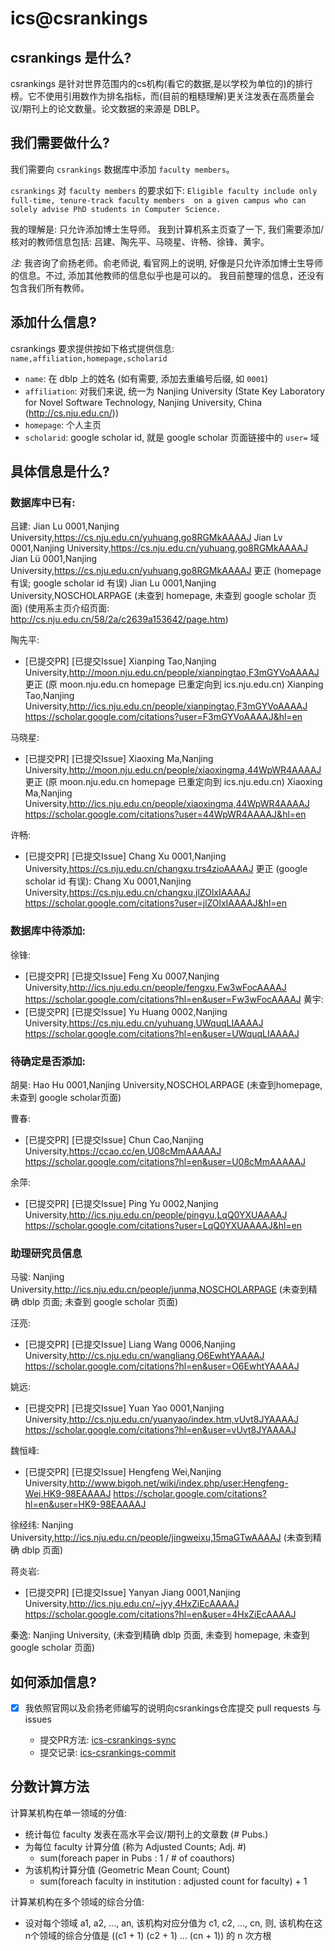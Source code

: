 # ics@csrankings 

## csrankings 是什么?
csrankings 是针对世界范围内的cs机构(看它的数据,是以学校为单位的)的排行榜。它不使用引用数作为排名指标，而(目前的粗糙理解)更关注发表在高质量会议/期刊上的论文数量。论文数据的来源是 DBLP。

## 我们需要做什么?
我们需要向 `csrankings` 数据库中添加 `faculty members`。

`csrankings` 对 `faculty members` 的要求如下:
`Eligible faculty include only full-time, tenure-track faculty members 
on a given campus who can solely advise PhD students in Computer Science.`

我的理解是: 只允许添加博士生导师。
我到计算机系主页查了一下, 我们需要添加/核对的教师信息包括:
吕建、陶先平、马晓星、许畅、徐锋、黄宇。

*注:* 我咨询了俞扬老师。俞老师说, 看官网上的说明, 好像是只允许添加博士生导师的信息。不过, 添加其他教师的信息似乎也是可以的。
我目前整理的信息，还没有包含我们所有教师。

## 添加什么信息?
csrankings 要求提供按如下格式提供信息:
`name,affiliation,homepage,scholarid`
- `name`: 在 dblp 上的姓名 (如有需要, 添加去重编号后缀, 如 `0001`)
- `affiliation`: 对我们来说, 统一为 Nanjing University
(State Key Laboratory for Novel Software Technology, Nanjing University, China (http://cs.nju.edu.cn/))
- `homepage`: 个人主页
- `scholarid`: google scholar id, 就是 google scholar 页面链接中的 `user=` 域

## 具体信息是什么?
### 数据库中已有:

吕建:
Jian Lu 0001,Nanjing University,https://cs.nju.edu.cn/yuhuang,go8RGMkAAAAJ
Jian Lv 0001,Nanjing University,https://cs.nju.edu.cn/yuhuang,go8RGMkAAAAJ
Jian Lü 0001,Nanjing University,https://cs.nju.edu.cn/yuhuang,go8RGMkAAAAJ
更正 (homepage 有误; google scholar id 有误)
Jian Lu 0001,Nanjing University,NOSCHOLARPAGE (未查到 homepage, 未查到 google scholar 页面)
(使用系主页介绍页面: http://cs.nju.edu.cn/58/2a/c2639a153642/page.htm)

陶先平:
- [已提交PR] [已提交Issue]
Xianping Tao,Nanjing University,http://moon.nju.edu.cn/people/xianpingtao,F3mGYVoAAAAJ
更正 (原 moon.nju.edu.cn homepage 已重定向到 ics.nju.edu.cn)
Xianping Tao,Nanjing University,http://ics.nju.edu.cn/people/xianpingtao,F3mGYVoAAAAJ
https://scholar.google.com/citations?user=F3mGYVoAAAAJ&hl=en

马晓星:
- [已提交PR] [已提交Issue]
Xiaoxing Ma,Nanjing University,http://moon.nju.edu.cn/people/xiaoxingma,44WpWR4AAAAJ
更正 (原 moon.nju.edu.cn homepage 已重定向到 ics.nju.edu.cn)
Xiaoxing Ma,Nanjing University,http://ics.nju.edu.cn/people/xiaoxingma,44WpWR4AAAAJ
https://scholar.google.com/citations?user=44WpWR4AAAAJ&hl=en

许畅:
- [已提交PR] [已提交Issue]
Chang Xu 0001,Nanjing University,https://cs.nju.edu.cn/changxu,trs4zioAAAAJ
更正 (google scholar id 有误):
Chang Xu 0001,Nanjing University,https://cs.nju.edu.cn/changxu,jlZOlxIAAAAJ
https://scholar.google.com/citations?user=jlZOlxIAAAAJ&hl=en

### 数据库中待添加:
徐锋:
- [已提交PR] [已提交Issue] 
Feng Xu 0007,Nanjing University,http://ics.nju.edu.cn/people/fengxu,Fw3wFocAAAAJ
https://scholar.google.com/citations?hl=en&user=Fw3wFocAAAAJ
黄宇:
- [已提交PR] [已提交Issue] 
Yu Huang 0002,Nanjing University,https://cs.nju.edu.cn/yuhuang,UWquqLIAAAAJ
https://scholar.google.com/citations?hl=en&user=UWquqLIAAAAJ

### 待确定是否添加:
胡昊:
Hao Hu 0001,Nanjing University,NOSCHOLARPAGE (未查到homepage, 未查到 google scholar页面)

曹春:
- [已提交PR] [已提交Issue] 
Chun Cao,Nanjing University,https://ccao.cc/en,U08cMmAAAAAJ
https://scholar.google.com/citations?hl=en&user=U08cMmAAAAAJ

余萍:
- [已提交PR] [已提交Issue]
Ping Yu 0002,Nanjing University,http://ics.nju.edu.cn/people/pingyu,LqQ0YXUAAAAJ
https://scholar.google.com/citations?user=LqQ0YXUAAAAJ&hl=en

### 助理研究员信息
马骏:
Nanjing University,http://ics.nju.edu.cn/people/junma,NOSCHOLARPAGE (未查到精确 dblp 页面; 未查到 google scholar 页面)

汪亮:
- [已提交PR] [已提交Issue] 
Liang Wang 0006,Nanjing University,http://cs.nju.edu.cn/wangliang,O6EwhtYAAAAJ
https://scholar.google.com/citations?hl=en&user=O6EwhtYAAAAJ

姚远:
- [已提交PR] [已提交Issue]
Yuan Yao 0001,Nanjing University,http://cs.nju.edu.cn/yuanyao/index.htm,vUvt8JYAAAAJ
https://scholar.google.com/citations?hl=en&user=vUvt8JYAAAAJ

魏恒峰:
- [已提交PR] [已提交Issue]
Hengfeng Wei,Nanjing University,http://www.bigoh.net/wiki/index.php/user:Hengfeng-Wei,HK9-98EAAAAJ
https://scholar.google.com/citations?hl=en&user=HK9-98EAAAAJ

徐经纬:
Nanjing University,http://ics.nju.edu.cn/people/jingweixu,15maGTwAAAAJ (未查到精确 dblp 页面)

蒋炎岩:
- [已提交PR] [已提交Issue]
Yanyan Jiang 0001,Nanjing University,http://ics.nju.edu.cn/~jyy,4HxZiEcAAAAJ
https://scholar.google.com/citations?hl=en&user=4HxZiEcAAAAJ

秦逸:
Nanjing University, (未查到精确 dblp 页面, 未查到 homepage, 未查到 google scholar 页面)

## 如何添加信息?
- [x] 我依照官网以及俞扬老师编写的说明向csrankings仓库提交 pull requests 与 issues

  - 提交PR方法: [ics-csrankings-sync](https://github.com/hengxin/ics-csrankings/blob/master/ics-csrankings-sync.md)
  - 提交记录: [ics-csrankings-commit](https://github.com/hengxin/ics-csrankings/blob/master/ics-csrankings-commit.md)

## 分数计算方法
计算某机构在单一领域的分值:
- 统计每位 faculty 发表在高水平会议/期刊上的文章数 (# Pubs.)
- 为每位 faculty 计算分值 (称为 Adjusted Counts; Adj. #)
  - sum(foreach paper in Pubs : 1 / # of coauthors)
- 为该机构计算分值 (Geometric Mean Count; Count)
  - sum(foreach faculty in institution : adjusted count for faculty) + 1

计算某机构在多个领域的综合分值:
- 设对每个领域 a1, a2, ..., an, 该机构对应分值为 c1, c2, ..., cn,
则, 该机构在这n个领域的综合分值是 ((c1 + 1) (c2 + 1) ... (cn + 1)) 的 n 次方根
